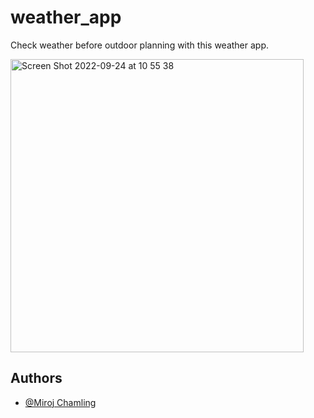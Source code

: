 # weather_app

Check weather before outdoor planning with this weather app.

<img width="469" alt="Screen Shot 2022-09-24 at 10 55 38" src="https://user-images.githubusercontent.com/81049151/192081107-35b3d4b4-e605-4fa3-a5a9-2591a6f0281e.png">

## Authors

- [@Miroj Chamling](https://github.com/Miroj-chamling)
